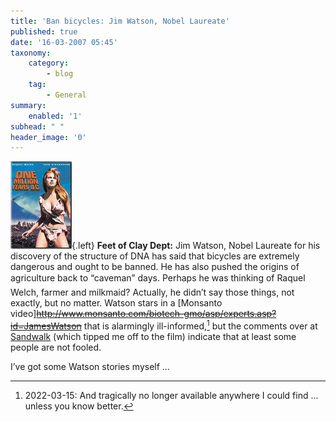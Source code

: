 ```yaml
---
title: 'Ban bicycles: Jim Watson, Nobel Laureate'
published: true
date: '16-03-2007 05:45'
taxonomy:
    category:
        - blog
    tag:
        - General
summary:
    enabled: '1'
subhead: " "
header_image: '0'
---
```


![Poster for film One Million Years BC](46m.jpg){.left} **Feet of Clay Dept:** Jim Watson, Nobel Laureate for his discovery of the structure of DNA has said that bicycles are extremely dangerous and ought to be banned. He has also pushed the origins of agriculture back to “caveman” days. Perhaps he was thinking of Raquel Welch, farmer and milkmaid? Actually, he didn’t say those things, not exactly, but no matter. Watson stars in a [Monsanto video]~~http://www.monsanto.com/biotech-gmo/asp/experts.asp?id=JamesWatson~~ that is alarmingly ill-informed,[^1] but the comments over at [Sandwalk](https://sandwalk.blogspot.com/2007/03/jim-watson-comments-on-gm-crops-and.html) (which tipped me off to the film) indicate that at least some people are not fooled.

I’ve got some Watson stories myself ...

[^1]: 2022-03-15: And tragically no longer available anywhere I could find … unless you know better.
